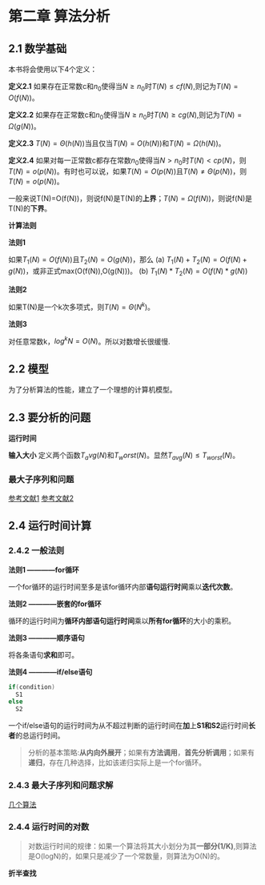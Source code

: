 # 第二章 算法分析

## 2.1 数学基础

本书将会使用以下4个定义：

**定义2.1** 如果存在正常数c和$n_0$使得当$N\geq n_0$时$T(N)\leq cf(N)$,则记为$T(N)=O(f(N))$。

**定义2.2** 如果存在正常数c和$n_0$使得当$N\geq n_0$时$T(N)\geq cg(N)$,则记为$T(N)=\Omega (g(N))$。

**定义2.3** $T(N)=\Theta (h(N))$当且仅当$T(N)=O(h(N))$和$T(N)=\Omega(h(N))$。

**定义2.4** 如果对每一正常数c都存在常数$n_0$使得当$N>n_0$时$T(N)<cp(N)$，则$T(N)=o(p(N))$。有时也可以说，如果$T(N)=O(p(N))$且$T(N)\neq \Theta(p(N))$，则$T(N)=o(p(N))$。

一般来说T(N)=O(f(N))，则说f(N)是T(N)的**上界**；$T(N)=\Omega(f(N))$，则说f(N)是T(N)的**下界**。

**计算法则**

**法则1**

如果$T_1(N)=O(f(N))$且$T_2(N)=O(g(N))$，那么
(a) $T_1(N)+T_2(N)=O(f(N)+g(N))$，或非正式max(O(f(N)),O(g(N)))。
(b) $T_1(N)* T_2(N)=O(f(N) * g(N))$

**法则2**

如果T(N)是一个k次多项式，则$T(N)=\Theta (N^k)$。

**法则3**

对任意常数k，$log^k N=O(N)$。所以对数增长很缓慢.

## 2.2 模型

为了分析算法的性能，建立了一个理想的计算机模型。

## 2.3 要分析的问题

**运行时间**

**输入大小** 定义两个函数$T_avg(N)$和$T_worst(N)$。显然$T_{avg}(N) \leq T_{worst} (N)$。

### 最大子序列和问题

[参考文献1](http://blog.csdn.net/hcbbt/article/details/10454947)
[参考文献2](http://blog.csdn.net/zhaobryant/article/details/38537457)

## 2.4 运行时间计算

### 2.4.2 一般法则

**法则1 ————for循环**

一个for循环的运行时间至多是该for循环内部**语句运行时间**乘以**迭代次数**。

**法则2 ————嵌套的for循环**

循环的运行时间为**循环内部语句运行时间**乘以**所有for循环**的大小的乘积。

**法则3 ————顺序语句**

将各条语句**求和**即可。

**法则4 ————if/else语句**

```Java
if(condition)
  S1
else
  S2
```

一个if/else语句的运行时间为从不超过判断的运行时间在**加**上**S1和S2**运行时间**长者**的总运行时间。

> 分析的基本策略:**从内向外展开**；如果有**方法调用**，**首先分析调用**；如果有**递归**，存在几种选择，比如该递归实际上是一个for循环。

### 2.4.3 最大子序列和问题求解

[几个算法](http://blog.csdn.net/zhaobryant/article/details/38537457)

### 2.4.4 运行时间的对数

> 对数运行时间的规律：如果一个算法将其大小划分为其**一部分(1/K)**,则算法是O(logN)的，如果只是减少了一个常数量，则算法为O(N)的。

**折半查找**
